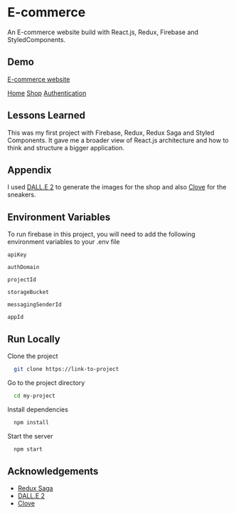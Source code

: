 # E-commerce

An E-commerce website build with React.js, Redux, Firebase and StyledComponents.

## Demo

[E-commerce website](https://ecommerce-portifolio.netlify.app/)

[Home](./readme%20imgs/home.png)
[Shop](./readme%20imgs/shop.png)
[Authentication](./readme%20imgs/authentication.png)

## Lessons Learned

This was my first project with Firebase, Redux, Redux Saga and Styled Components. It gave me a broader view of React.js architecture and how to think and structure a bigger application.

## Appendix

I used [DALL.E 2](https://openai.com/dall-e-2/) to generate the images for the shop and also [Clove](https://goclove.com/products/clove-shoe-womens-grey-matter) for the sneakers.

## Environment Variables

To run firebase in this project, you will need to add the following environment variables to your .env file

`apiKey`

`authDomain`

`projectId`

`storageBucket`

`messagingSenderId`

`appId`

## Run Locally

Clone the project

```bash
  git clone https://link-to-project
```

Go to the project directory

```bash
  cd my-project
```

Install dependencies

```bash
  npm install
```

Start the server

```bash
  npm start
```

## Acknowledgements

- [Redux Saga](https://redux-saga.js.org/)
- [DALL.E 2](https://openai.com/dall-e-2/)
- [Clove](https://goclove.com/products/clove-shoe-womens-grey-matter)
